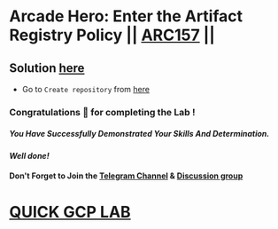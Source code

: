 # Arcade Hero: Enter the Artifact Registry Policy || [ARC157](https://www.cloudskillsboost.google/focuses/89732?parent=catalog) ||

## Solution [here]()

* Go to `Create repository` from [here](https://console.cloud.google.com/artifacts/create-repo?)

### Congratulations 🎉 for completing the Lab !

##### *You Have Successfully Demonstrated Your Skills And Determination.*

#### *Well done!*

#### Don't Forget to Join the [Telegram Channel](https://t.me/QuickGcpLab) & [Discussion group](https://t.me/QuickGcpLabChats)

# [QUICK GCP LAB](https://www.youtube.com/@quickgcplab)
